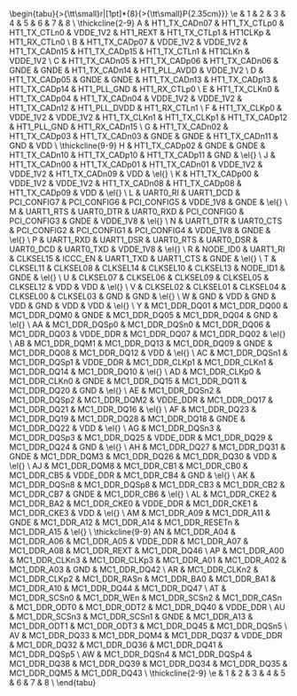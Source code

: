 \begin{tabu}{>{\tt\small}r|[1pt]*{8}{>{\tt\small}P{2.35cm}}}
  \e  & 1               & 2               & 3               & 4               & 5               & 6                & 7              & 8               \\ \thickcline{2-9}
  A   & HT1\_TX\_CADn07 & HT1\_TX\_CTLp0  & HT1\_TX\_CTLn0  & VDDE\_1V2       & HT1\_REXT       & HT1\_TX\_CTLp1   & HT1CLKp        & HT1\_RX\_CTLn0  \\
  B   & HT1\_TX\_CADp07 & VDDE\_1V2       & VDDE\_1V2       & HT1\_TX\_CADn15 & HT1\_TX\_CADp15 & HT1\_TX\_CTLn1   & HT1CLKn        & VDDE\_1V2       \\
  C   & HT1\_TX\_CADn05 & HT1\_TX\_CADp06 & HT1\_TX\_CADn06 & GNDE            & GNDE            & HT1\_TX\_CADn14  & HT1\_PLL\_AVDD & VDDE\_1V2       \\
  D   & HT1\_TX\_CADp05 & GNDE            & GNDE            & HT1\_TX\_CADn13 & HT1\_TX\_CADp13 & HT1\_TX\_CADp14  & HT1\_PLL\_GND  & HT1\_RX\_CTLp0  \\
  E   & HT1\_TX\_CLKn0  & HT1\_TX\_CADp04 & HT1\_TX\_CADn04 & VDDE\_1V2       & VDDE\_1V2       & HT1\_TX\_CADn12  & HT1\_PLL\_DVDD & HT1\_RX\_CTLn1  \\
  F   & HT1\_TX\_CLKp0  & VDDE\_1V2       & VDDE\_1V2       & HT1\_TX\_CLKn1  & HT1\_TX\_CLKp1  & HT1\_TX\_CADp12  & HT1\_PLL\_GND  & HT1\_RX\_CADn15 \\
  G   & HT1\_TX\_CADn02 & HT1\_TX\_CADp03 & HT1\_TX\_CADn03 & GNDE            & GNDE            & HT1\_TX\_CADn11  & GND            & VDD             \\ \thickcline{9-9}
  H   & HT1\_TX\_CADp02 & GNDE            & GNDE            & HT1\_TX\_CADn10 & HT1\_TX\_CADp10 & HT1\_TX\_CADp11  & GND            & \el{}           \\
  J   & HT1\_TX\_CADn00 & HT1\_TX\_CADp01 & HT1\_TX\_CADn01 & VDDE\_1V2       & VDDE\_1V2       & HT1\_TX\_CADn09  & VDD            & \el{}           \\
  K   & HT1\_TX\_CADp00 & VDDE\_1V2       & VDDE\_1V2       & HT1\_TX\_CADn08 & HT1\_TX\_CADp08 & HT1\_TX\_CADp09  & VDD            & \el{}           \\
  L   & UART0\_RI       & UART1\_DCD      & PCI\_CONFIG7    & PCI\_CONFIG6    & PCI\_CONFIG5    & VDDE\_1V8        & GNDE           & \el{}           \\
  M   & UART1\_RTS      & UART0\_DTR      & UART0\_RXD      & PCI\_CONFIG0    & PCI\_CONFIG3    & GNDE             & VDDE\_1V8      & \el{}           \\
  N   & UART1\_DTR      & UART0\_CTS      & PCI\_CONFIG2    & PCI\_CONFIG1    & PCI\_CONFIG4    & VDDE\_1V8        & GNDE           & \el{}           \\
  P   & UART1\_RXD      & UART1\_DSR      & UART0\_RTS      & UART0\_DSR      & UART0\_DCD      & UART0\_TXD       & VDDE\_1V8      & \el{}           \\
  R   & NODE\_ID0       & UART1\_RI       & CLKSEL15        & ICCC\_EN        & UART1\_TXD      & UART1\_CTS       & GNDE           & \el{}           \\
  T   & CLKSEL11        & CLKSEL08        & CLKSEL14        & CLKSEL10        & CLKSEL13        & NODE\_ID1        & GNDE           & \el{}           \\
  U   & CLKSEL07        & CLKSEL06        & CLKSEL09        & CLKSEL05        & CLKSEL12        & VDD              & VDD            & \el{}           \\
  V   & CLKSEL02        & CLKSEL01        & CLKSEL04        & CLKSEL00        & CLKSEL03        & GND              & GND            & \el{}           \\
  W   & GND             & VDD             & GND             & VDD             & GND             & VDD              & VDD            & \el{}           \\
  Y   & MC1\_DDR\_DQ01  & MC1\_DDR\_DQ00  & MC1\_DDR\_DQM0  & GNDE            & MC1\_DDR\_DQ05  & MC1\_DDR\_DQ04   & GND            & \el{}           \\
  AA  & MC1\_DDR\_DQSp0 & MC1\_DDR\_DQSn0 & MC1\_DDR\_DQ06  & MC1\_DDR\_DQ03  & VDDE\_DDR       & MC1\_DDR\_DQ07   & MC1\_DDR\_DQ02 & \el{}           \\
  AB  & MC1\_DDR\_DQM1  & MC1\_DDR\_DQ13  & MC1\_DDR\_DQ09  & GNDE            & MC1\_DDR\_DQ08  & MC1\_DDR\_DQ12   & VDD            & \el{}           \\
  AC  & MC1\_DDR\_DQSn1 & MC1\_DDR\_DQSp1 & VDDE\_DDR       & MC1\_DDR\_CLKp1 & MC1\_DDR\_CLKn1 & MC1\_DDR\_DQ14   & MC1\_DDR\_DQ10 & \el{}           \\
  AD  & MC1\_DDR\_CLKp0 & MC1\_DDR\_CLKn0 & GNDE            & MC1\_DDR\_DQ15  & MC1\_DDR\_DQ11  & MC1\_DDR\_DQ20   & GND            & \el{}           \\
  AE  & MC1\_DDR\_DQSn2 & MC1\_DDR\_DQSp2 & MC1\_DDR\_DQM2  & VDDE\_DDR       & MC1\_DDR\_DQ17  & MC1\_DDR\_DQ21   & MC1\_DDR\_DQ16 & \el{}           \\
  AF  & MC1\_DDR\_DQ23  & MC1\_DDR\_DQ19  & MC1\_DDR\_DQ28  & MC1\_DDR\_DQ18  & GNDE            & MC1\_DDR\_DQ22   & VDD            & \el{}           \\
  AG  & MC1\_DDR\_DQSn3 & MC1\_DDR\_DQSp3 & MC1\_DDR\_DQ25  & VDDE\_DDR       & MC1\_DDR\_DQ29  & MC1\_DDR\_DQ24   & GND            & \el{}           \\
  AH  & MC1\_DDR\_DQ27  & MC1\_DDR\_DQ31  & GNDE            & MC1\_DDR\_DQM3  & MC1\_DDR\_DQ26  & MC1\_DDR\_DQ30   & VDD            & \el{}           \\
  AJ  & MC1\_DDR\_DQM8  & MC1\_DDR\_CB1   & MC1\_DDR\_CB0   & MC1\_DDR\_CB5   & VDDE\_DDR       & MC1\_DDR\_CB4    & GND            & \el{}           \\
  AK  & MC1\_DDR\_DQSn8 & MC1\_DDR\_DQSp8 & MC1\_DDR\_CB3   & MC1\_DDR\_CB2   & MC1\_DDR\_CB7   & GNDE             & MC1\_DDR\_CB6  & \el{}           \\
  AL  & MC1\_DDR\_CKE2  & MC1\_DDR\_BA2   & MC1\_DDR\_CKE0  & VDDE\_DDR       & MC1\_DDR\_CKE1  & MC1\_DDR\_CKE3   & VDD            & \el{}           \\
  AM  & MC1\_DDR\_A09   & MC1\_DDR\_A11   & GNDE            & MC1\_DDR\_A12   & MC1\_DDR\_A14   & MC1\_DDR\_RESETn & MC1\_DDR\_A15  & \el{}           \\ \thickcline{9-9}
  AN  & MC1\_DDR\_A04   & MC1\_DDR\_A06   & MC1\_DDR\_A05   & VDDE\_DDR       & MC1\_DDR\_A07   & MC1\_DDR\_A08    & MC1\_DDR\_REXT & MC1\_DDR\_DQ46  \\
  AP  & MC1\_DDR\_A00   & MC1\_DDR\_CLKn3 & MC1\_DDR\_CLKp3 & MC1\_DDR\_A01   & MC1\_DDR\_A02   & MC1\_DDR\_A03    & GND            & MC1\_DDR\_DQ42  \\
  AR  & MC1\_DDR\_CLKn2 & MC1\_DDR\_CLKp2 & MC1\_DDR\_RASn  & MC1\_DDR\_BA0   & MC1\_DDR\_BA1   & MC1\_DDR\_A10    & MC1\_DDR\_DQ44 & MC1\_DDR\_DQ47  \\
  AT  & MC1\_DDR\_SCSn0 & MC1\_DDR\_WEn   & MC1\_DDR\_SCSn2 & MC1\_DDR\_CASn  & MC1\_DDR\_ODT0  & MC1\_DDR\_ODT2   & MC1\_DDR\_DQ40 & VDDE\_DDR       \\
  AU  & MC1\_DDR\_SCSn3 & MC1\_DDR\_SCSn1 & GNDE            & MC1\_DDR\_A13   & MC1\_DDR\_ODT1  & MC1\_DDR\_ODT3   & MC1\_DDR\_DQ45 & MC1\_DDR\_DQSn5 \\
  AV  & MC1\_DDR\_DQ33  & MC1\_DDR\_DQM4  & MC1\_DDR\_DQ37  & VDDE\_DDR       & MC1\_DDR\_DQ32  & MC1\_DDR\_DQ36   & MC1\_DDR\_DQ41 & MC1\_DDR\_DQSp5 \\
  AW  & MC1\_DDR\_DQSn4 & MC1\_DDR\_DQSp4 & MC1\_DDR\_DQ38  & MC1\_DDR\_DQ39  & MC1\_DDR\_DQ34  & MC1\_DDR\_DQ35   & MC1\_DDR\_DQM5 & MC1\_DDR\_DQ43  \\ \thickcline{2-9}
  \e  & 1               & 2               & 3               & 4               & 5               & 6                & 7              & 8               \\
\end{tabu}
